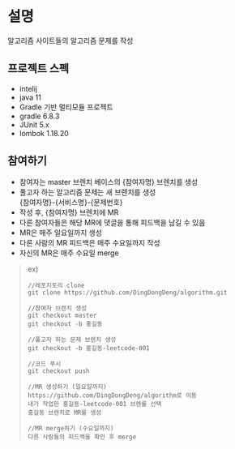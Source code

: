 # 설명
알고리즘 사이트들의 알고리즘 문제를 작성

## 프로젝트 스펙
 * intelij 
 * java 11
 * Gradle 기반 멀티모듈 프로젝트
 * gradle 6.8.3
 * JUnit 5.x
 * lombok 1.18.20
 
 
## 참여하기
 * 참여자는 master 브렌치 베이스의 {참여자명} 브렌치를 생성
 * 풀고자 하는 알고리즘 문제는 새 브렌치를 생성   
 {참여자명}-{서비스명}-{문제번호}
 * 작성 후, {참여자명} 브렌치에 MR
 * 다른 참여자들은 해당 MR에 댓글을 통해 피드백을 남길 수 있음
 * MR은 매주 일요일까지 생성
 * 다른 사람의 MR 피드백은 매주 수요일까지 작성
 * 자신의 MR은 매주 수요일 merge
 
>ex)
>   
> ````
> //레포지토리 clone
> git clone https://github.com/DingDongDeng/algorithm.git
> 
> //참여자 브렌치 생성
> git checkout master   
> git checkout -b 홍길동
> 
> //풀고자 하는 문제 브렌치 생성
> git checkout -b 홍길동-leetcode-001
> 
> //코드 푸시
> git checkout push
> 
> //MR 생성하기 (일요일까지)
> https://github.com/DingDongDeng/algorithm로 이동
> 내가 작업한 홍길동-leetcode-001 브렌를 선택
> 홍길동 브렌치로 MR를 생성 
> 
> //MR merge하기 (수요일까지)
> 다른 사람들의 피드백을 확인 후 merge
> ````

